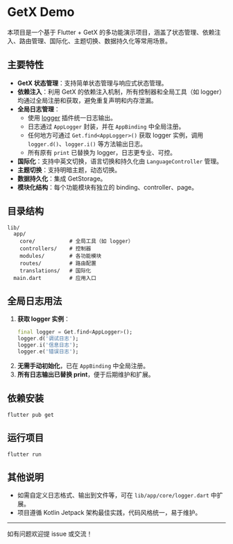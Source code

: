 # GetX Demo

本项目是一个基于 Flutter + GetX 的多功能演示项目，涵盖了状态管理、依赖注入、路由管理、国际化、主题切换、数据持久化等常用场景。

## 主要特性
- **GetX 状态管理**：支持简单状态管理与响应式状态管理。
- **依赖注入**：利用 GetX 的依赖注入机制，所有控制器和全局工具（如 logger）均通过全局注册和获取，避免重复声明和内存泄漏。
- **全局日志管理**：
  - 使用 [logger](https://pub.dev/packages/logger) 插件统一日志输出。
  - 日志通过 `AppLogger` 封装，并在 `AppBinding` 中全局注册。
  - 任何地方可通过 `Get.find<AppLogger>()` 获取 logger 实例，调用 `logger.d()`、`logger.i()` 等方法输出日志。
  - 所有原有 `print` 已替换为 logger，日志更专业、可控。
- **国际化**：支持中英文切换，语言切换和持久化由 `LanguageController` 管理。
- **主题切换**：支持明暗主题，动态切换。
- **数据持久化**：集成 GetStorage。
- **模块化结构**：每个功能模块有独立的 binding、controller、page。

## 目录结构
```
lib/
  app/
    core/           # 全局工具（如 logger）
    controllers/    # 控制器
    modules/        # 各功能模块
    routes/         # 路由配置
    translations/   # 国际化
  main.dart         # 应用入口
```

## 全局日志用法
1. **获取 logger 实例**：
   ```dart
   final logger = Get.find<AppLogger>();
   logger.d('调试日志');
   logger.i('信息日志');
   logger.e('错误日志');
   ```
2. **无需手动初始化**，已在 `AppBinding` 中全局注册。
3. **所有日志输出已替换 print**，便于后期维护和扩展。

## 依赖安装
```shell
flutter pub get
```

## 运行项目
```shell
flutter run
```

## 其他说明
- 如需自定义日志格式、输出到文件等，可在 `lib/app/core/logger.dart` 中扩展。
- 项目遵循 Kotlin Jetpack 架构最佳实践，代码风格统一，易于维护。

---

如有问题欢迎提 issue 或交流！
